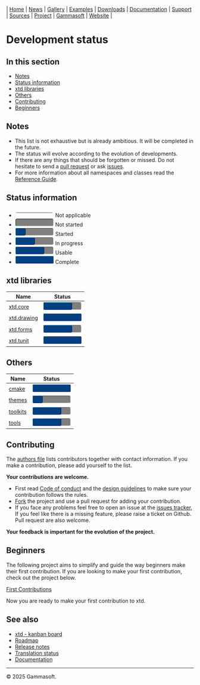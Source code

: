 | [Home](home.md) | [News](news.md) | [Gallery](gallery.md) | [Examples](examples.md) | [Downloads](downloads.md) | [Documentation](documentation.md) | [Support](support.md) | [Sources](https://github.com/gammasoft71/xtd) | [Project](https://sourceforge.net/projects/xtdpro/) | [Gammasoft](gammasoft.md) | [Website](https://gammasoft71.github.io/xtd) |

# Development status

## In this section

* [Notes](#notes)
* [Status information](#status-information)
* [xtd libraries](#xtd-libraries)
* [Others](#others)
* [Contributing](#contributing)
* [Beginners](#beginners)

## Notes

* This list is not exhaustive but is already ambitious. It will be completed in the future.
* The status will evolve according to the evolution of developments.
* If there are any things that should be forgotten or missed. Do not hesitate to send a [pull request](https://github.com/gammasoft71/xtd/compare) or ask [issues](https://github.com/gammasoft71/xtd/issues/new/choose).
* For more information about all namespaces and classes read the [Reference Guide](https://gammasoft71.github.io/xtd/reference_guides/latest/index.html).

## Status information

* ![progress](pictures/progress_ina.png) Not applicable
* ![progress](pictures/progress0.png) Not started
* ![progress](pictures/progress25.png) Started
* ![progress](pictures/progress50.png) In progress
* ![progress](pictures/progress75.png) Usable
* ![progress](pictures/progress100.png) Complete

## xtd libraries

| Name                                             | Status                                |
| ------------------------------------------------ | ------------------------------------- |
| [xtd.core](development_status_xtd_core.md)       | ![progress](pictures/progress75.png)  |
| [xtd.drawing](development_status_xtd_drawing.md) | ![progress](pictures/progress100.png) |
| [xtd.forms](development_status_xtd_forms.md)     | ![progress](pictures/progress75.png)  |
| [xtd.tunit](development_status_xtd_tunit.md)     | ![progress](pictures/progress100.png) |

## Others

| Name                                       | Status                                |
| ------------------------------------------ | ------------------------------------- |
| [cmake](development_status_cmake.md)       | ![progress](pictures/progress100.png) |
| [themes](development_status_themes.md)     | ![progress](pictures/progress25.png)  |
| [toolkits](development_status_toolkits.md) | ![progress](pictures/progress75.png)  |
| [tools](development_status_tools.md)       | ![progress](pictures/progress75.png)  |

## Contributing

The [authors file](https://github.com/gammasoft71/xtd/blob/master/AUTHORS.md) lists contributors together with contact information. If you make a contribution, please add yourself to the list.

**Your contributions are welcome.**

* First read [Code of conduct](https://github.com/gammasoft71/xtd/blob/master/CODE_OF_CONDUCT.md) and the [design guidelines](https://github.com/gammasoft71/xtd/blob/master/docs/design_guidelines.md) to make sure your contribution follows the rules.
* [Fork](https://github.com/gammasoft71/xtd/fork) the project and use a pull request for adding your contribution.
* If you face any problems feel free to open an issue at the [issues tracker](https://github.com/gammasoft71/xtd/issues), If you feel like there is a missing feature, please raise a ticket on Github. Pull request are also welcome.

**Your feedback is important for the evolution of the project.**

## Beginners

The following project aims to simplify and guide the way beginners make their first contribution. If you are looking to make your first contribution, check out the project below.

[First Contributions](https://github.com/firstcontributions/first-contributions)

Now you are ready to make your first contribution to xtd.

## See also

* [xtd - kanban board](https://github.com/users/gammasoft71/projects/3)
* [Roadmap](https://github.com/gammasoft71/xtd/blob/master/docs/roadmap.md)
* [Release notes](https://github.com/gammasoft71/xtd/blob/master/docs/release_notes.md)
* [Translation status](https://github.com/gammasoft71/xtd/blob/master/docs/translations_status.md)
* [Documentation](documentation.md)

______________________________________________________________________________________________

© 2025 Gammasoft.

